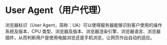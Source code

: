 # User Agent（用户代理）

浏览器标识（User Agent，简称：UA）可以使得服务器能够识别客户使用的操作系统及版本、CPU 类型、浏览器及版本、浏览器渲染引擎、浏览器语言、浏览器插件，从而判断用户是使用电脑浏览还是手机浏览，让网页作出自动的适应。

